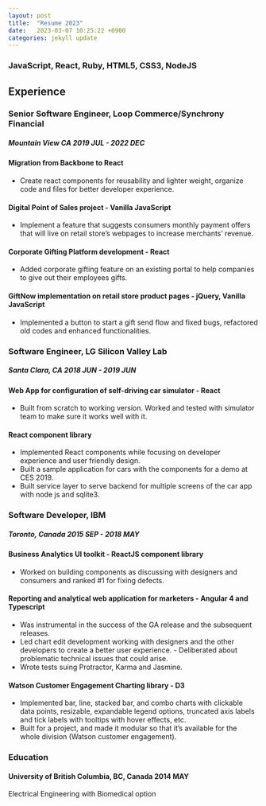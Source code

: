 ```yaml
---
layout: post
title:  "Resume 2023"
date:   2023-03-07 10:25:22 +0900
categories: jekyll update
---
```

### JavaScript, React, Ruby, HTML5, CSS3, NodeJS
## Experience
### Senior Software Engineer, Loop Commerce/Synchrony Financial
##### Mountain View CA 2019 JUL - 2022 DEC
#### Migration from Backbone to React
- Create react components for reusability and lighter weight, organize code and files for better developer experience.

#### Digital Point of Sales project - Vanilla JavaScript
- Implement a feature that suggests consumers monthly payment offers that will live on retail store’s webpages to increase merchants’ revenue.

#### Corporate Gifting Platform development - React
- Added corporate gifting feature on an existing portal to help companies to give out their employees gifts.

#### GiftNow implementation on retail store product pages - jQuery, Vanilla JavaScript
- Implemented a button to start a gift send flow and fixed bugs, refactored old codes and enhanced functionalities.

### Software Engineer, LG Silicon Valley Lab
##### Santa Clara, CA 2018 JUN - 2019 JUN
#### Web App for configuration of self-driving car simulator - React
- Built from scratch to working version. Worked and tested with simulator team to make sure it works well with it. 

#### React component library
- Implemented React components while focusing on developer experience and user friendly design.
- Built a sample application for cars with the components for a demo at CES 2019.
- Built service layer to serve backend for multiple screens of the car app with node js and sqlite3.

### Software Developer, IBM
##### Toronto, Canada 2015 SEP - 2018 MAY
#### Business Analytics UI toolkit - ReactJS component library
- Worked on building components as discussing with designers and consumers and ranked #1 for fixing defects.

#### Reporting and analytical web application for marketers - Angular 4 and Typescript
- Was instrumental in the success of the GA release and the subsequent releases.
- Led chart edit development working with designers and the other developers to create a better user experience. - Deliberated about problematic technical issues that could arise.
- Wrote tests suing Protractor, Karma and Jasmine.

#### Watson Customer Engagement Charting library - D3
- Implemented bar, line, stacked bar, and combo charts with clickable data points, resizable, expandable legend
options, truncated axis labels and tick labels with tooltips with hover effects, etc.
- Built for a project, and made it modular so that it’s available for the whole division (Watson customer engagement).

### Education
#### University of British Columbia, BC, Canada 2014 MAY
Electrical Engineering with Biomedical option